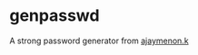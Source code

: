 # genpasswd
A strong password generator from [ajaymenon.k](http://code.activestate.com/recipes/578169-extremely-strong-password-generator/?in=lang-python)
